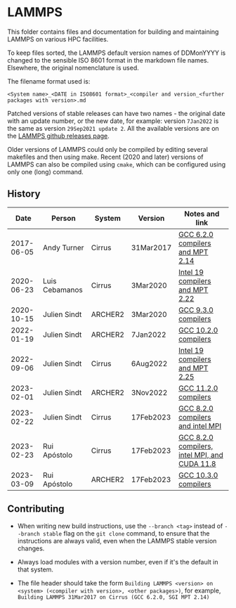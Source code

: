 LAMMPS
======

This folder contains files and documentation for building and maintaining LAMMPS on various HPC facilities.

To keep files sorted, the LAMMPS default version names of DDMonYYYY is changed to the sensible ISO 8601 format in the markdown file names.
Elsewhere, the original nomenclature is used.

The filename format used is:

`<System name>_<DATE in ISO8601 format>_<compiler and version_<further packages with version>.md`

Patched versions of stable releases can have two names - the original date with an update number, or the new date, for example:
version `7Jan2022` is the same as version `29Sep2021 update 2`.
All the available versions are on the [LAMMPS github releases page](https://github.com/lammps/lammps/releases).

Older versions of LAMMPS could only be compiled by editing several makefiles and then using make.
Recent (2020 and later) versions of LAMMPS can also be compiled using `cmake`, which can be configured using only one (long) command.

History
-------

| Date       | Person         | System   | Version   | Notes and link                                                                            |
| ---------- | ------------   | -------- | --------- | --------------                                                                            |
| 2017-06-05 | Andy Turner    | Cirrus   | 31Mar2017 | [GCC 6.2.0 compilers and MPT 2.14](Cirrus_2017-03-31_gcc620_mpt214.md)                    |
| 2020-06-23 | Luis Cebamanos | Cirrus   | 3Mar2020  | [Intel 19 compilers and MPT 2.22](Cirrus_2020-03-03_intel19_mpt222.md)                    |
| 2020-10-15 | Julien Sindt   | ARCHER2  | 3Mar2020  | [GCC 9.3.0 compilers](ARCHER2_2020-03-03_gcc930.md)                                       |
| 2022-01-19 | Julien Sindt   | ARCHER2  | 7Jan2022  | [GCC 10.2.0 compilers](ARCHER2_2022-01-07_gcc1020.md)                                     |
| 2022-09-06 | Julien Sindt   | Cirrus   | 6Aug2022  | [Intel 19 compilers and MPT 2.25](Cirrus_2022-08-06_intel19_mpt225.md)                    |
| 2023-02-01 | Julien Sindt   | ARCHER2  | 3Nov2022  | [GCC 11.2.0 compilers](ARCHER2_2022-11-03_gcc1120.md)                                     |
| 2023-02-22 | Julien Sindt   | Cirrus   | 17Feb2023 | [GCC 8.2.0 compilers and intel MPI](Cirrus_2023-02-17_gcc820_impi.md)                     |
| 2023-02-23 | Rui Apóstolo   | Cirrus   | 17Feb2023 | [GCC 8.2.0 compilers, intel MPI, and CUDA 11.8](Cirrus_2023-02-17_gcc820_impi_cuda118.md) |
| 2023-03-09 | Rui Apóstolo   | ARCHER2  | 17Feb2023 | [GCC 10.3.0 compilers](ARCHER2_2023-02-17_gcc1030.md)                                     |

Contributing
------------

* When writing new build instructions, use the `--branch <tag>` instead of `--branch stable` flag on the `git clone` command, to ensure that the instructions are always valid, even when the LAMMPS stable version changes.

* Always load modules with a version number, even if it's the default in that system.

* The file header should take the form `Building LAMMPS <version> on <system> (<compiler with version>, <other packages>)`, for example, `Building LAMMPS 31Mar2017 on Cirrus (GCC 6.2.0, SGI MPT 2.14)`
